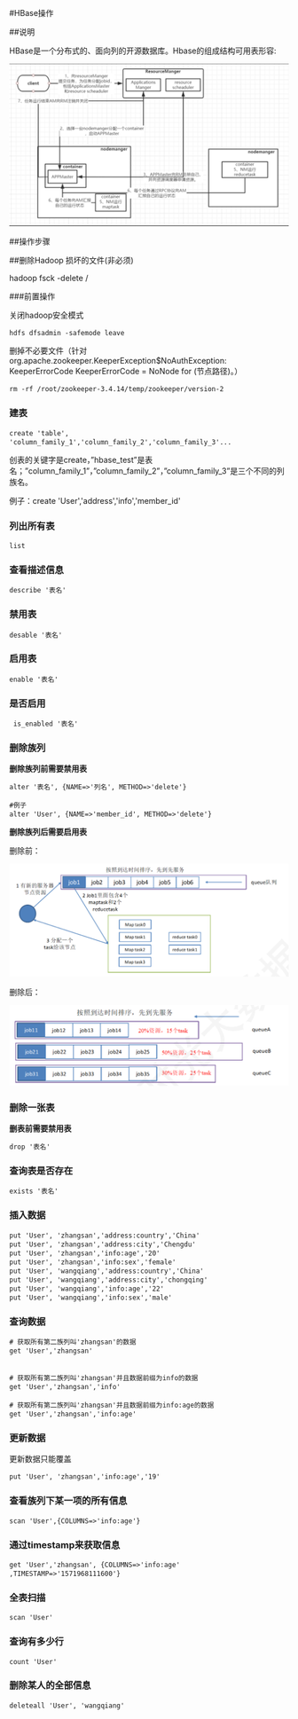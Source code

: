 #HBase操作

##说明

HBase是一个分布式的、面向列的开源数据库。Hbase的组成结构可用表形容:

![](../Images/1.png)

##操作步骤

##删除Hadoop 损坏的文件(非必须)

 hadoop fsck -delete /

###前置操作

关闭hadoop安全模式

	hdfs dfsadmin -safemode leave

删掉不必要文件（针对 org.apache.zookeeper.KeeperException$NoAuthException: KeeperErrorCode KeeperErrorCode = NoNode for (节点路径)。）

	rm -rf /root/zookeeper-3.4.14/temp/zookeeper/version-2


### 建表 

    create 'table', 'column_family_1','column_family_2','column_family_3'...

创表的关键字是create，”hbase_test”是表名；”column_family_1”，”column_family_2”，”column_family_3”是三个不同的列族名。

例子：create 'User','address','info','member_id'


### 列出所有表

	list

### 查看描述信息

	describe '表名'

### 禁用表

	desable '表名'

### 启用表

	enable '表名'

### 是否启用

	 is_enabled '表名'

### 删除族列

**删除族列前需要禁用表**

	alter '表名', {NAME=>'列名', METHOD=>'delete'}
	
	#例子
	alter 'User', {NAME=>'member_id', METHOD=>'delete'}

**删除族列后需要启用表**


删除前：

![](../Images/2.png)

删除后：

![](../Images/3.png)


### 删除一张表

**删表前需要禁用表**

	drop '表名'

### 查询表是否存在

	exists '表名'

### 插入数据

	put 'User', 'zhangsan','address:country','China'
	put 'User', 'zhangsan','address:city','Chengdu'
	put 'User', 'zhangsan','info:age','20'
	put 'User', 'zhangsan','info:sex','female'
	put 'User', 'wangqiang','address:country','China'
	put 'User', 'wangqiang','address:city','chongqing'
	put 'User', 'wangqiang','info:age','22'
	put 'User', 'wangqiang','info:sex','male'	

### 查询数据

	# 获取所有第二族列叫'zhangsan'的数据
	get 'User','zhangsan'

	
	# 获取所有第二族列叫'zhangsan'并且数据前缀为info的数据
	get 'User','zhangsan','info'

	# 获取所有第二族列叫'zhangsan'并且数据前缀为info:age的数据
	get 'User','zhangsan','info:age'


### 更新数据

更新数据只能覆盖

	put 'User', 'zhangsan','info:age','19'

### 查看族列下某一项的所有信息

	scan 'User',{COLUMNS=>'info:age'}


### 通过timestamp来获取信息

	get 'User','zhangsan', {COLUMNS=>'info:age' ,TIMESTAMP=>'1571968111600'}

### 全表扫描

	scan 'User'


### 查询有多少行

	count 'User'

### 删除某人的全部信息

	deleteall 'User', 'wangqiang'